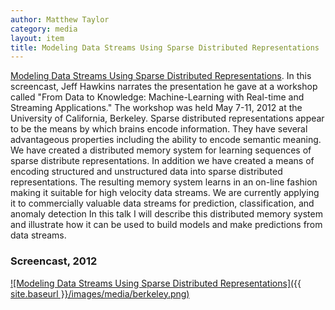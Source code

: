 ```yaml
---
author: Matthew Taylor
category: media
layout: item
title: Modeling Data Streams Using Sparse Distributed Representations
---
```


<a href="http://www.youtube.com/watch?v=iNMbsvK8Q8Y" rel="prettyPhoto" title="">Modeling Data Streams Using Sparse Distributed Representations</a>.
In this screencast, Jeff Hawkins narrates the presentation he gave at a workshop called "From Data to Knowledge: Machine-Learning with Real-time and Streaming Applications." The workshop was held May 7-11, 2012 at the University of California, Berkeley.
Sparse distributed representations appear to be the means by which brains encode information. They have several advantageous properties including the ability to encode semantic meaning. We have created a distributed memory system for learning sequences of sparse distribute representations. In addition we have created a means of encoding structured and unstructured data into sparse distributed representations. The resulting memory system learns in an on-line fashion making it suitable for high velocity data streams. We are currently applying it to commercially valuable data streams for prediction, classification, and anomaly detection In this talk I will describe this distributed memory system and illustrate how it can be used to build models and make predictions from data streams.

### Screencast, 2012

[![Modeling Data Streams Using Sparse Distributed Representations]({{ site.baseurl }}/images/media/berkeley.png)](http://www.youtube.com/watch?v=iNMbsvK8Q8Y)
